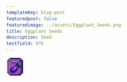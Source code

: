 ```yaml
---
templateKey: blog-post
featuredpost: false
featuredimage: ../assets/Eggplant_Seeds.png
title: Eggplant Seeds
description: Seed
testfield: 976
---
```

![Eggplant Seeds](../assets/Eggplant_Seeds.png)